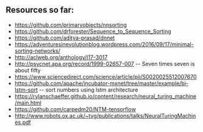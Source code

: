 Resources so far:
-----------------
* https://github.com/primaryobjects/nnsorting
* https://github.com/drforester/Sequence_to_Sequence_Sorting
* https://github.com/aditya-prasad/dnnet
* https://adventuresinevolutionblog.wordpress.com/2016/09/17/minimal-sorting-networks/
* http://aclweb.org/anthology/I17-3017
* http://psycnet.apa.org/record/1999-02657-007 -- Seven times seven is about fifty
* https://www.sciencedirect.com/science/article/pii/S0020025512007670
* https://github.com/apache/incubator-mxnet/tree/master/example/bi-lstm-sort -- sort numbers using lstm architecture 
* https://rylanschaeffer.github.io/content/research/neural_turing_machine/main.html
* https://github.com/carpedm20/NTM-tensorflow
* http://www.robots.ox.ac.uk/~tvg/publications/talks/NeuralTuringMachines.pdf
